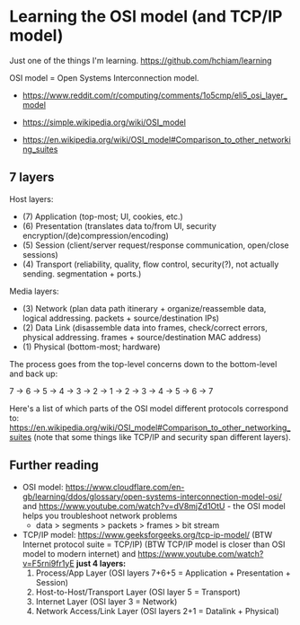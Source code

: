 # Learning the OSI model (and TCP/IP model)

Just one of the things I'm learning. https://github.com/hchiam/learning

OSI model = Open Systems Interconnection model.

- https://www.reddit.com/r/computing/comments/1o5cmp/eli5_osi_layer_model

- https://simple.wikipedia.org/wiki/OSI_model

- https://en.wikipedia.org/wiki/OSI_model#Comparison_to_other_networking_suites

## 7 layers

Host layers:

- (7) Application (top-most; UI, cookies, etc.)
- (6) Presentation (translates data to/from UI, security encryption/(de)compression/encoding)
- (5) Session (client/server request/response communication, open/close sessions)
- (4) Transport (reliability, quality, flow control, security(?), not actually sending. segmentation + ports.)

Media layers:

- (3) Network (plan data path itinerary + organize/reassemble data, logical addressing. packets + source/destination IPs)
- (2) Data Link (disassemble data into frames, check/correct errors, physical addressing. frames + source/destination MAC address)
- (1) Physical (bottom-most; hardware)

The process goes from the top-level concerns down to the bottom-level and back up:

7 -> 6 -> 5 -> 4 -> 3 -> 2 -> 1 -> 2 -> 3 -> 4 -> 5 -> 6 -> 7

Here's a list of which parts of the OSI model different protocols correspond to: https://en.wikipedia.org/wiki/OSI_model#Comparison_to_other_networking_suites (note that some things like TCP/IP and security span different layers).

## Further reading

- OSI model: https://www.cloudflare.com/en-gb/learning/ddos/glossary/open-systems-interconnection-model-osi/ and https://www.youtube.com/watch?v=dV8mjZd1OtU - the OSI model helps you troubleshoot network problems
  - data > segments > packets > frames > bit stream
- TCP/IP model: https://www.geeksforgeeks.org/tcp-ip-model/ (BTW Internet protocol suite = TCP/IP) (BTW TCP/IP model is closer than OSI model to modern internet) and https://www.youtube.com/watch?v=F5rni9fr1yE **just 4 layers:**
  1. Process/App Layer (OSI layers 7+6+5 = Application + Presentation + Session)
  2. Host-to-Host/Transport Layer (OSI layer 5 = Transport)
  3. Internet Layer (OSI layer 3 = Network)
  4. Network Access/Link Layer (OSI layers 2+1 = Datalink + Physical)
